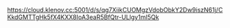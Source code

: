 https://cloud.klenov.cc:5001/d/s/qg7XiikCUOMgzVdobObkY2Dw9iszN61j/CKkdGMTTgHk5fX4KXX8IoA3eaR5BfQtr-ULlgy1mI5Qk